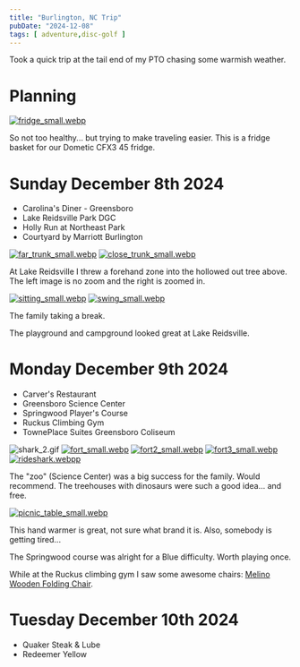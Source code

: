 ```yaml
---
title: "Burlington, NC Trip"
pubDate: "2024-12-08"
tags: [ adventure,disc-golf ]
---
```


Took a quick trip at the tail end of my PTO chasing some warmish weather.

# Planning

[![fridge_small.webp](../../assets/2024-burlington/fridge_small.webp)](/images/2024-burlington/fridge.jpg)

So not too healthy... but trying to make traveling easier. This is a fridge basket for our Dometic CFX3 45 fridge.

# Sunday December 8th 2024

- Carolina's Diner - Greensboro
- Lake Reidsville Park DGC
- Holly Run at Northeast Park
- Courtyard by Marriott Burlington

[![far_trunk_small.webp](../../assets/2024-burlington/far_trunk_small.webp)](/images/2024-burlington/far_trunk.jpg)
[![close_trunk_small.webp](../../assets/2024-burlington/close_trunk_small.webp)](/images/2024-burlington/close_trunk.jpg)

At Lake Reidsville I threw a forehand zone into the hollowed out tree above. The left image is no zoom and the right is
zoomed in.

[![sitting_small.webp](../../assets/2024-burlington/sitting_small.webp)](/images/2024-burlington/sitting.jpg)
[![swing_small.webp](../../assets/2024-burlington/swing_small.webp)](/images/2024-burlington/swing.jpg)

The family taking a break.

The playground and campground looked great at Lake Reidsville.

# Monday December 9th 2024

- Carver's Restaurant
- Greensboro Science Center
- Springwood Player's Course
- Ruckus Climbing Gym
- TownePlace Suites Greensboro Coliseum

![shark_2.gif](../../assets/2024-burlington/shark_2.gif)
[![fort_small.webp](../../assets/2024-burlington/fort_small.webp)](/images/2024-burlington/fort.webp)
[![fort2_small.webp](../../assets/2024-burlington/fort2_small.webp)](/images/2024-burlington/fort2.webp)
[![fort3_small.webp](../../assets/2024-burlington/fort3_small.webp)](/images/2024-burlington/fort3.webp)
[![rideshark.webpp](../../assets/2024-burlington/rideshark_small.webp)](/images/2024-burlington/rideshark.webp)

The "zoo" (Science Center) was a big success for the family. Would recommend. The treehouses with dinosaurs were such a
good idea... and
free.

[![picnic_table_small.webp](../../assets/2024-burlington/picnic_table_small.webp)](/images/2024-burlington/picnic_table.jpg)

This hand warmer is great, not sure what brand it is. Also, somebody is getting tired...

The Springwood course was alright for a Blue difficulty. Worth playing once.

While at the Ruckus climbing gym I saw some awesome
chairs: [Melino Wooden Folding Chair](https://www.costco.com/melino-wooden-folding-chair.product.100768979.html).

# Tuesday December 10th 2024

- Quaker Steak & Lube
- Redeemer Yellow
